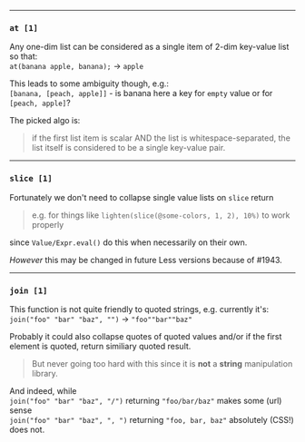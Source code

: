 
---------------------------------------------------------------
### `at [1]`

Any one-dim list can be considered as a single item of 2-dim key-value list so that:<br>
`at(banana apple, banana);` -> `apple`

This leads to some ambiguity though, e.g.:<br>
`[banana, [peach, apple]]` - is banana here a key for `empty` value or for `[peach, apple]`?

The picked algo is:
>if the first list item is scalar AND the list is whitespace-separated, the list itself is considered to be a single key-value pair.

---------------------------------------------------------------
### `slice [1]`

Fortunately we don't need to collapse single value lists on `slice` return
>e.g. for things like `lighten(slice(@some-colors, 1, 2), 10%)` to work properly

since `Value/Expr.eval()` do this when necessarily on their own.

*However* this may be changed in future Less versions because of #1943.

---------------------------------------------------------------
### `join [1]`

This function is not quite friendly to quoted strings, e.g. currently it's:
`join("foo" "bar" "baz", "")` -> `"foo""bar""baz"`

Probably it could also collapse quotes of quoted values
and/or if the first element is quoted, return similiary quoted result.
>But never going too hard with this since it is **not** a **string** manipulation library.

And indeed, while<br>
`join("foo" "bar" "baz", "/")` returning `"foo/bar/baz"` makes some (url) sense <br>
`join("foo" "bar" "baz", ", ")` returning `"foo, bar, baz"` absolutely (CSS!) does not.